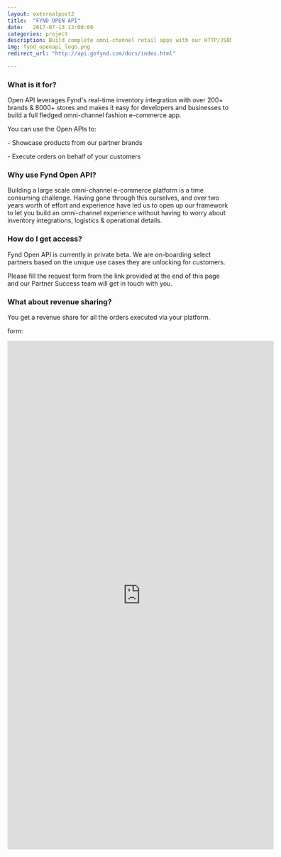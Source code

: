 ```yaml
---
layout: externalpost2
title:  "FYND OPEN API"
date:   2017-07-13 12:00:00
categories: project
description: Build complete omni-channel retail apps with our HTTP/JSON APIs
img: fynd_openapi_logo.png
redirect_url: "http://api.gofynd.com/docs/index.html"

---
```


<h3>
What is it for?
</h3>

<p>
Open API leverages Fynd's real-time inventory integration with over 200+ brands & 8000+ stores and makes it easy for developers and businesses to build a full fledged omni-channel fashion e-commerce app.
</p>


<p>
You can use the Open APIs to:
</p>
<p>- Showcase products from our partner brands</p>
<p>- Execute orders on behalf of your customers</p>



<h3>
Why use Fynd Open API?
</h3>
<p>
Building a large scale omni-channel e-commerce platform is a time consuming challenge.
Having gone through this ourselves, and over two years worth of effort and experience have led us to open up our framework to let you build an omni-channel experience without having to worry about inventory integrations, logistics & operational details.
</p>
<h3>
How do I get access?
</h3>
<p>
Fynd Open API is currently in private beta. We are on-boarding select partners based on the unique use cases they are unlocking for customers.
</p>


<p>
Please fill the request form from the link provided at the end of this page and our Partner Success team will get in touch with you.
</p>

<h3>
What about revenue sharing?
</h3>

<p>
You get a revenue share for all the orders executed via your platform.
</p>

form:

<iframe src="https://docs.google.com/forms/d/e/1FAIpQLSc6NROI30EtBkmLmuU2RHYhOojDceO2mMzuE_FUqjoC0VY9rg/viewform?embedded=true" width="600" height="1145" frameborder="0" marginheight="0" marginwidth="0">Loading...</iframe>